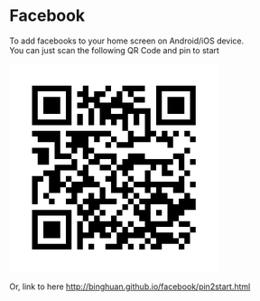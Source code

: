# Facebook
<p>To add facebooks to your home screen on Android/iOS device.
<br>You can just scan the following QR Code and pin to start</p>

<img src="pictures/QRCode.jpg">

<p>Or, link to here <a href="http://binghuan.github.io/facebook/pin2start.html">http://binghuan.github.io/facebook/pin2start.html</a></p>
